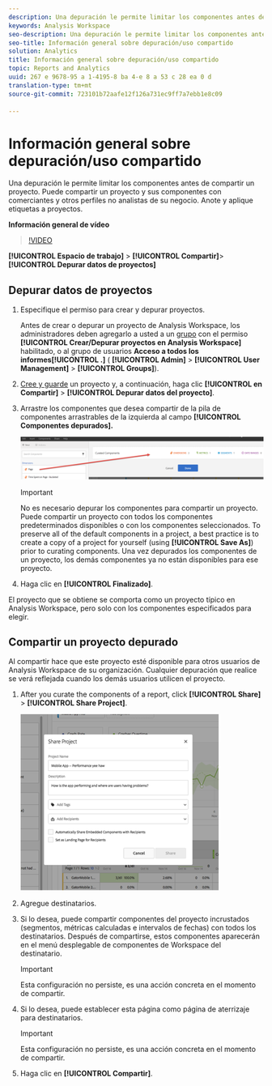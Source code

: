 ```yaml
---
description: Una depuración le permite limitar los componentes antes de compartir un proyecto. Puede compartir un proyecto y sus componentes con comerciantes y otros perfiles no analistas de su negocio. Anote y aplique etiquetas a proyectos.
keywords: Analysis Workspace
seo-description: Una depuración le permite limitar los componentes antes de compartir un proyecto. Puede compartir un proyecto y sus componentes con comerciantes y otros perfiles no analistas de su negocio. Anote y aplique etiquetas a proyectos.
seo-title: Información general sobre depuración/uso compartido
solution: Analytics
title: Información general sobre depuración/uso compartido
topic: Reports and Analytics
uuid: 267 e 9678-95 a 1-4195-8 ba 4-e 8 a 53 c 28 ea 0 d
translation-type: tm+mt
source-git-commit: 723101b72aafe12f126a731ec9ff7a7ebb1e8c09

---
```



# Información general sobre depuración/uso compartido

Una depuración le permite limitar los componentes antes de compartir un proyecto. Puede compartir un proyecto y sus componentes con comerciantes y otros perfiles no analistas de su negocio. Anote y aplique etiquetas a proyectos.

**Información general de vídeo**

>[!VIDEO](https://www.youtube.com/watch?v=LJJRskdmlOg&index=79&t=0s&list=PL2tCx83mn7GuNnQdYGOtlyCu0V5mEZ8sS)

**[!UICONTROL Espacio de trabajo]** &gt; **[!UICONTROL Compartir]**&gt; **[!UICONTROL Depurar datos de proyectos]**

## Depurar datos de proyectos

1. Especifique el permiso para crear y depurar proyectos.

   Antes de crear o depurar un proyecto de Analysis Workspace, los administradores deben agregarlo a usted a un [grupo](https://marketing.adobe.com/resources/help/en_US/reference/?f=groups) con el permiso **[!UICONTROL Crear/Depurar proyectos en Analysis Workspace]** habilitado, o al grupo de usuarios **Acceso a todos los informes[!UICONTROL .]** ( **[!UICONTROL Admin]** &gt; **[!UICONTROL User Management]** &gt; **[!UICONTROL Groups]**).

1. [Cree y guarde](../../../analyze/analysis-workspace/build-workspace-project/t-freeform-project.md#task_C2C698ACC7954062A28E4784911E6CF2) un proyecto y, a continuación, haga clic **[!UICONTROL en Compartir]** &gt; **[!UICONTROL Depurar datos del proyecto]**.
1. Arrastre los componentes que desea compartir de la pila de componentes arrastrables de la izquierda al campo **[!UICONTROL Componentes depurados].**

   ![](assets/curated-components.png)

   >[!IMPORTANT]
   >
   >No es necesario depurar los componentes para compartir un proyecto. Puede compartir un proyecto con todos los componentes predeterminados disponibles o con los componentes seleccionados. To preserve all of the default components in a project, a best practice is to create a copy of a project for yourself (using **[!UICONTROL Save As]**) prior to curating components. Una vez depurados los componentes de un proyecto, los demás componentes ya no están disponibles para ese proyecto.

1. Haga clic en **[!UICONTROL Finalizado]**.

El proyecto que se obtiene se comporta como un proyecto típico en Analysis Workspace, pero solo con los componentes especificados para elegir.

## Compartir un proyecto depurado

Al compartir hace que este proyecto esté disponible para otros usuarios de Analysis Workspace de su organización. Cualquier depuración que realice se verá reflejada cuando los demás usuarios utilicen el proyecto.

1. After you curate the components of a report, click **[!UICONTROL Share]** &gt; **[!UICONTROL Share Project]**.

   ![](assets/share_component.png)

1. Agregue destinatarios.
1. Si lo desea, puede compartir componentes del proyecto incrustados (segmentos, métricas calculadas e intervalos de fechas) con todos los destinatarios. Después de compartirse, estos componentes aparecerán en el menú desplegable de componentes de Workspace del destinatario.

   >[!IMPORTANT]
   >
   >Esta configuración no persiste, es una acción concreta en el momento de compartir.

1. Si lo desea, puede establecer esta página como página de aterrizaje para destinatarios.

   >[!IMPORTANT]
   >
   >Esta configuración no persiste, es una acción concreta en el momento de compartir.

1. Haga clic en **[!UICONTROL Compartir]**.

<!-- 

<p> <b>Annotate and tag a project</b> </p> 
<p>An alternative way to collaborate on a project is to use the Information panel. This panel will be re-introduced in an upcoming release. </p> 
<p> </p> 
<ul id="ul_EFD045FD9F3B4BF8A70637B00EE0BC9C"> 
 <li id="li_EC6C5EAF9C234E76BDA7FF0226B82083">Tag reports for sharing. </li> 
 <li id="li_CF6A438C55F847F8890F8CB674CAA4F7">Specify the recipient (filter by permission group or user name), the storage folder. In-product notifications let users know that they have a shared report waiting. </li> 
 <li id="li_C8E088DA43024277908705CB0F3A142A">Write messages or report descriptions for recipients. </li> 
 <li id="li_342EB4758C344B859757E23691068FA3"> Select the dimensions, metrics, and segments to recommend to a non-analyst colleague, who can view the report you are curating and sharing. Curating the component gives the recipient access to those components, based on their permission settings. </li> 
 <li id="li_6487500F9315481599B7F3897998879F"> Add suggested items to a previously configured report. These new items exist as recommended selectable options. </li> 
</ul>

 -->

